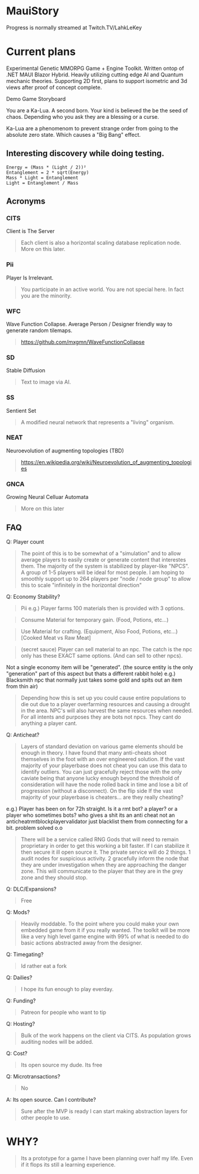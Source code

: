 # MauiStory

Progress is normally streamed at Twitch.TV/LahkLeKey

# Current plans

Experimental Genetic MMORPG Game + Engine Toolkit. Written ontop of .NET MAUI Blazor Hybrid. 
Heavily utilizing cutting edge AI and Quantum mechanic theories. Supporting 2D first, plans to support isometric and 3d views after proof of concept complete.

Demo Game Storyboard

You are a Ka-Lua. A second born. Your kind is believed the be the seed of chaos. Depending who you ask they are a blessing or a curse.

Ka-Lua are a phenomenom to prevent strange order from going to the absolute zero state. Which causes a "Big Bang" effect.

## Interesting discovery while doing testing.

    Energy = (Mass * (Light / 2))²
    Entanglement = 2 * sqrt(Energy)
    Mass * Light = Entanglement
    Light = Entanglement / Mass

## Acronyms

### CITS
Client is The Server
> Each client is also a horizontal scaling database replication node. More on this later.

### Pii 

Player Is Irrelevant. 
> You participate in an active world. You are not special here. In fact you are the minority.

### WFC 

  Wave Function Collapse. Average Person / Designer friendly way to generate random tilemaps. 
> https://github.com/mxgmn/WaveFunctionCollapse

### SD

  Stable Diffusion
> Text to image via AI.

### SS

  Sentient Set
> A modified neural network that represents a "living" organism.

### NEAT

  Neuroevolution of augmenting topologies (TBD)
> https://en.wikipedia.org/wiki/Neuroevolution_of_augmenting_topologies

### GNCA
  
  Growing Neural Celluar Automata
> More on this later

## FAQ

Q: Player count
> The point of this is to be somewhat of a "simulation" and to allow average players to easily create or generate content that interestes them. The majority of the system is stabilized by player-like "NPCS". A group of 1-5 players will be ideal for most people. I am hoping to smoothly support up to 264 players per "node / node group" to allow this to scale "infinitely in the horizontal direction"

Q: Economy Stability?
> Pii 
e.g.) Player farms 100 materials then is provided with 3 options.

   >Consume Material for temporary gain. (Food, Potions, etc...)
   
   >Use Material for crafting. (Equipment, Also Food, Potions, etc...) [Cooked Meat vs Raw Meat]
   
   >(secret sauce) Player can sell material to an npc. The catch is the npc only has these EXACT same options. (And can sell to other npcs). 
  
  Not a single economy item will be "generated". (the source entity is the only "generation" part of this aspect but thats a different rabbit hole)
  e.g.) Blacksmith npc that normally just takes some gold and spits out an item from thin air)
>Depending how this is set up you could cause entire populations to die out due to a player overfarming resources and causing a drought in the area. NPC's will also harvest the same resources when needed. For all intents and purposes they are bots not npcs. They cant do anything a player cant.

Q: Anticheat?
>Layers of standard deviation on various game elements should be enough in theory. I have found that many anti-cheats shoot themselves in the foot with an over engineered solution. If the vast majority of your playerbase does not cheat you can use this data to identify outliers. You can just gracefully reject those with the only caviate being that anyone lucky enough beyond the threshold of consideration will have the node rolled back in time and lose a bit of progression (without a disconnect). On the flip side If the vast majority of your playerbase is cheaters... are they really cheating?

e.g.) Player has been on for 72h straight. Is it a rmt bot? a player? or a player who sometimes bots? who gives a shit its an anti cheat not an anticheatrmtblockplayervalidator just blacklist them from connecting for a bit. problem solved o.o


>There will be a service called RNG Gods that will need to remain proprietary in order to get this working a bit faster. If I can stabilize it then secure it ill open source it. The private service will do 2 things. 1 audit nodes for suspicious activity. 2 gracefully inform the node that they are under investigation when they are approaching the danger zone. This will communicate to the player that they are in the grey zone and they should stop. 

Q: DLC/Expansions?
>Free

Q: Mods?
>Heavily moddable. To the point where you could make your own embedded game from it if you really wanted. The toolkit will be more like a very high level game engine with 99% of what is needed to do basic actions abstracted away from the designer.

Q: Timegating?
>Id rather eat a fork

Q: Dailies?
>I hope its fun enough to play everday.

Q: Funding?
> Patreon for people who want to tip

Q: Hosting?
> Bulk of the work happens on the client via CITS. As population grows auditing nodes will be added.

Q: Cost?
> Its open source my dude. Its free

Q: Microtransactions?
> No

A: Its open source. Can I contribute?
> Sure after the MVP is ready I can start making abstraction layers for other people to use.

# WHY?
> Its a prototype for a game I have been planning over half my life. Even if it flops its still a learning experience.
